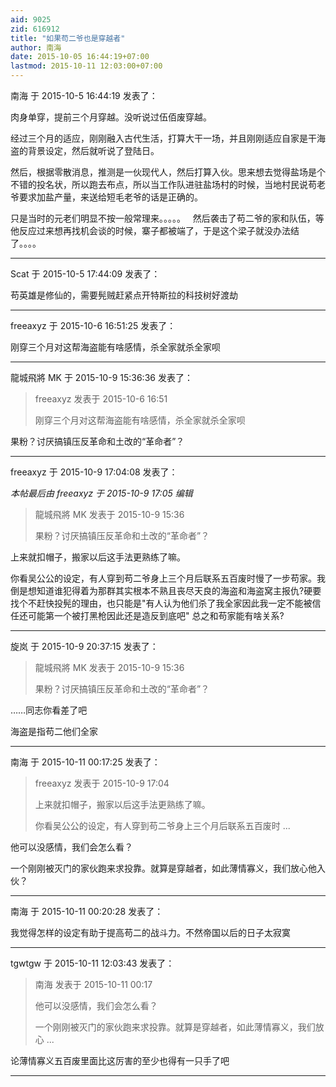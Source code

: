 ```yaml
---
aid: 9025
zid: 616912
title: "如果苟二爷也是穿越者"
author: 南海
date: 2015-10-05 16:44:19+07:00
lastmod: 2015-10-11 12:03:00+07:00
---
```


南海 于 2015-10-5 16:44:19 发表了：

肉身单穿，提前三个月穿越。没听说过伍佰废穿越。

经过三个月的适应，刚刚融入古代生活，打算大干一场，并且刚刚适应自家是干海盗的背景设定，然后就听说了登陆日。

然后，根据零散消息，推测是一伙现代人，然后打算入伙。思来想去觉得盐场是个不错的投名状，所以跑去布点，所以当工作队进驻盐场村的时候，当地村民说苟老爷要求加盐产量，来送给短毛老爷的话是正确的。

只是当时的元老们明显不按一般常理来。。。。。
&nbsp;&nbsp;然后袭击了苟二爷的家和队伍，等他反应过来想再找机会谈的时候，寨子都被端了，于是这个梁子就没办法结了。。。。

---

Scat 于 2015-10-5 17:44:09 发表了：

苟英雄是修仙的，需要髡贼赶紧点开特斯拉的科技树好渡劫

---

freeaxyz 于 2015-10-6 16:51:25 发表了：

刚穿三个月对这帮海盗能有啥感情，杀全家就杀全家呗

---

龍城飛將 MK 于 2015-10-9 15:36:36 发表了：

> freeaxyz 发表于 2015-10-6 16:51
>
> 刚穿三个月对这帮海盗能有啥感情，杀全家就杀全家呗

果粉？讨厌搞镇压反革命和土改的“革命者”？

---

freeaxyz 于 2015-10-9 17:04:08 发表了：

_本帖最后由 freeaxyz 于 2015-10-9 17:05 编辑_

> 龍城飛將 MK 发表于 2015-10-9 15:36
>
> 果粉？讨厌搞镇压反革命和土改的“革命者”？

上来就扣帽子，搬家以后这手法更熟练了嘛。

你看吴公公的设定，有人穿到苟二爷身上三个月后联系五百废时慢了一步苟家。我倒是想知道谁犯得着为那群其实根本不熟且丧尽天良的海盗和海盗窝主报仇?硬要找个不赶快投髡的理由，也只能是"有人认为他们杀了我全家因此我一定不能被信任还可能第一个被打黑枪因此还是造反到底吧" 总之和苟家能有啥关系?

---

旋岚 于 2015-10-9 20:37:15 发表了：

> 龍城飛將 MK 发表于 2015-10-9 15:36
>
> 果粉？讨厌搞镇压反革命和土改的“革命者”？

……同志你看差了吧

海盗是指苟二他们全家

---

南海 于 2015-10-11 00:17:25 发表了：

> freeaxyz 发表于 2015-10-9 17:04
>
> 上来就扣帽子，搬家以后这手法更熟练了嘛。
>
> 你看吴公公的设定，有人穿到苟二爷身上三个月后联系五百废时 ...

他可以没感情，我们会怎么看？

一个刚刚被灭门的家伙跑来求投靠。就算是穿越者，如此薄情寡义，我们放心他入伙？

---

南海 于 2015-10-11 00:20:28 发表了：

我觉得怎样的设定有助于提高苟二的战斗力。不然帝国以后的日子太寂寞

---

tgwtgw 于 2015-10-11 12:03:43 发表了：

> 南海 发表于 2015-10-11 00:17
>
> 他可以没感情，我们会怎么看？
>
> 一个刚刚被灭门的家伙跑来求投靠。就算是穿越者，如此薄情寡义，我们放心 ...

论薄情寡义五百废里面比这厉害的至少也得有一只手了吧

---
